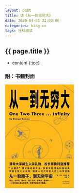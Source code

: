 ```yaml
---
layout: post
title: 读《从一到无穷大》
date: 2020-04-01 22:00:00
categories: blog-cn
tags: 社科阅读
--- 
```


<h2>{{ page.title }}</h2>

* content
{:toc}


<h3>附：书籍封面</h3>

<img src="/images/one-two-three-infinity.jpg" width="45%">